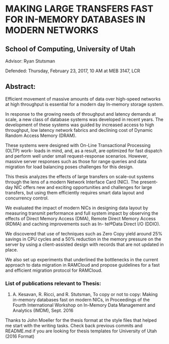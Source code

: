 

# MAKING LARGE TRANSFERS FAST FOR IN-MEMORY DATABASES IN MODERN NETWORKS
## School of Computing, University of Utah

Advisor: Ryan Stutsman

Defended: Thursday, February 23, 2017, 10 AM at MEB 3147, LCR

## Abstract:

Efficient movement of massive amounts of data over high-speed networks at high throughput is essential for a modern day In-memory storage system.

In response to the growing needs of throughput and latency demands at scale, a new class of database systems was developed in recent years. The development of these systems was guided by increased access to high throughput, low latency network fabrics and declining cost of Dynamic Random Access Memory (DRAM).

These systems were designed with On-Line Transactional Processing (OLTP) work- loads in mind, and, as a result, are optimized for fast dispatch and perform well under small request-response scenarios. However, massive server responses such as those for range queries and data migration for load balancing poses challenges for this design.

This thesis analyzes the effects of large transfers on scale-out systems through the lens of a modern Network Interface Card (NIC). The present-day NIC offers new and exciting opportunities and challenges for large transfers, but using them efficiently requires smart data layout and concurrency control.

We evaluated the impact of modern NICs in designing data layout by measuring transmit performance and full system impact by observing the effects of Direct Memory Access (DMA), Remote Direct Memory Access (RDMA) and caching improvements such as In- tel®Data Direct I/O (DDIO).

We discovered that use of techniques such as Zero Copy yield around 25% savings in CPU cycles and a 50% reduction in the memory pressure on the server by using a client-assisted design with records that are not updated in place.

We also set up experiments that underlined the bottlenecks in the current approach to data migration in RAMCloud and propose guidelines for a fast and efficient migration protocol for RAMCloud.



### List of publications relevant to Thesis:

1) A. Kesavan, R. Ricci, and R. Stutsman, To copy or not to copy: Making in-memory databases fast on modern NICs, in Proceedings of the Fourth International Workshop on In-Memory Data Management and Analytics (IMDM), Sept. 2016 


Thanks to John Moeller for the thesis format at the style files that helped me start with the writing tasks. Check back previous commits and README.md if you are looking for thesis templates for University of Utah (2016 Format)

<!-- Updated README to customise to my thesis, Aniraj Kesavan, 2017-2-23 -->
<!-- Converting to markdown, John Moeller, 2016-7-19 -->
<!-- Edit by Nelson H. F. Beebe <beebe@math.utah.edu> -->

